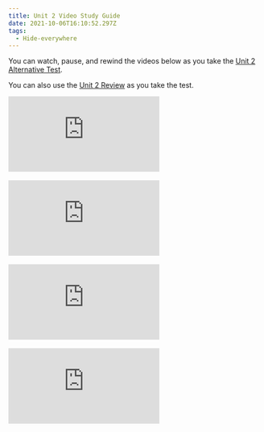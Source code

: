 ```yaml
---
title: Unit 2 Video Study Guide
date: 2021-10-06T16:10:52.297Z
tags:
  - Hide-everywhere
---
```

You can watch, pause, and rewind the videos below as you take the [Unit 2 Alternative Test](https://docs.google.com/forms/d/e/1FAIpQLSdzYBWKTv2dcJdjo3Pp-IQdS5uza7ZjdTjcWzul_YDKmoM7Bw/viewform?usp=sf_link).

You can also use the [Unit 2 Review](/posts/unit-2-review) as you take the test.

<div class="youtube-container"><iframe class="responsive-iframe" src="https://www.youtube.com/embed/YO244P1e9QM" frameborder="0" allow="accelerometer; autoplay; clipboard-write; encrypted-media; gyroscope; picture-in-picture" allowfullscreen></iframe></div>

<br>

<div class="youtube-container"><iframe class="responsive-iframe" src="https://www.youtube.com/embed/qgVFkRn8f10" frameborder="0" allow="accelerometer; autoplay; clipboard-write; encrypted-media; gyroscope; picture-in-picture" allowfullscreen></iframe></div>

<br>

<div class="youtube-container"><iframe class="responsive-iframe" src="https://www.youtube.com/embed/eJ9Zjc-jdys" frameborder="0" allow="accelerometer; autoplay; clipboard-write; encrypted-media; gyroscope; picture-in-picture" allowfullscreen></iframe></div>

<br>

<div class="youtube-container"><iframe class="responsive-iframe" src="https://www.youtube.com/embed/7Aa6J8qetX4" frameborder="0" allow="accelerometer; autoplay; clipboard-write; encrypted-media; gyroscope; picture-in-picture" allowfullscreen></iframe></div>